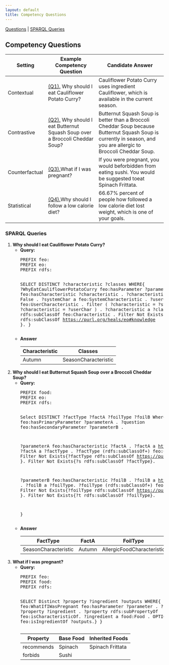 ```yaml
---
layout: default
title: Competency Questions
---
```

[Questions](#competencyquestions) | [SPARQL Queries](#sparql) 

<article class="mb-5" id="competencyquestions">
<content>
  
  
<h2>Competency Questions</h2>
  <table>
<thead>
  <tr>
    <th>Setting</th>
    <th>Example Competency Question</th>
    <th>Candidate Answer</th>
  </tr>
</thead>
<tbody>
  <tr>
    <td>Contextual</td>
    <td><a href="#question1">(Q1).</a> Why should I eat Cauliflower Potato Curry?</td>
    <td>Cauliflower Potato Curry uses ingredient Cauliflower,  which is available in the current season. </td>
  </tr>
  <tr>
    <td>Contrastive</td>
    <td><a href="#question2">(Q2).</a> Why should I eat Butternut Squash Soup over a Broccoli Cheddar Soup?</td>
    <td>Butternut Squash Soup is better than a Broccoli Cheddar Soup because Butternut Squash Soup is currently in season, and you are allergic to Broccoli Cheddar Soup. </td>
  </tr>
  <tr>
    <td>Counterfactual</td>
    <td><a href="#question3">(Q3).</a>What if I was pregnant?</td>
    <td> If  you  were  pregnant,  you  would  beforbidden from eating sushi. You would be suggested toeat Spinach Frittata. </td>
  </tr>
  <tr>
    <td>Statistical</td>
    <td><a href="#question4">(Q4).</a>Why should I follow a low calorie diet?</td>
    <td> 66.67% percent of people how followed a low calorie diet lost weight, which is one of your goals.</td>
  </tr>

</tbody>
</table>





<h3 id="sparql">SPARQL Queries</h3>
<ol>
  <li id="question1"><strong>Why should I eat Cauliflower Potato Curry?</strong>
  <ul type = "circle">
    <li> <strong>Query:</strong> <br/>
      <pre>
PREFIX feo: <http://purl.org/heals/food-explanation-ontology/>
PREFIX eo: <http://purl.org/heals/eo#>
PREFIX rdfs: <http://www.w3.org/2000/01/rdf-schema#>

SELECT DISTINCT ?characteristic ?classes
WHERE{
  ?WhyEatCauliflowerPotatoCurry feo:hasParameter ?parameter .
  ?parameter feo:hasCharacteristic ?characteristic .
  ?characteristic feo:isInternal False .
  ?systemChar a feo:SystemCharacteristic .
  ?userChar a feo:UserCharacteristic .
  filter ( ?characteristic = ?systemChar || ?characteristic = ?userChar ) .
  ?characteristic a ?classes .
  ?classes rdfs:subClassOf feo:Characteristic .
  Filter Not Exists{?classes rdfs:subClassOf <https://purl.org/heals/eo#knowledge> }.
}
      </pre></li>
      <li><strong>Answer</strong> <br/>
  <table>
<thead>
  <tr>
    <th>Characteristic</th>
    <th>Classes</th>
  </tr>
</thead>
<tbody>
  <tr>
    <td>Autumn</td>
    <td>SeasonCharacteristic</td>
  </tr>
</tbody>
</table>
  </li>
  </ul>
  </li>
  <li id="question2"><strong>Why should I eat Butternut Squash Soup over a Broccoli Cheddar Soup?</strong>
  <ul type = "circle">
    <li> <strong>Query:</strong> <br/>
      <pre>
PREFIX food: <http://purl.org/heals/food/>
PREFIX eo: <http://purl.org/heals/eo#>
PREFIX rdfs: <http://www.w3.org/2000/01/rdf-schema#>

Select DISTINCT ?factType ?factA ?foilType ?foilB
Where{
  ?question feo:hasPrimaryParameter ?parameterA .
  ?question feo:hasSecondaryParameter ?parameterB .

  ?parameterA feo:hasCharacteristic ?factA .
  ?factA a <https://purl.org/heals/eo#Fact>.
  ?factA a ?factType .
  ?factType (rdfs:subClassOf+) feo:Characteristic .
  Filter Not Exists{?factType rdfs:subClassOf <https://purl.org/heals/eo#knowledge> }.
  Filter Not Exists{?s rdfs:subClassOf ?factType}.
  
  ?parameterB feo:hasCharacteristic ?foilB .
  ?foilB a <https://purl.org/heals/eo#Foil> .
  ?foilB a ?foilType.
  ?foilType (rdfs:subClassOf+) feo:Characteristic .
  Filter Not Exists{?foilType rdfs:subClassOf <https://purl.org/heals/eo#knowledge> }.
  Filter Not Exists{?t rdfs:subClassOf ?foilType}.

}
      </pre></li>
      <li><strong>Answer</strong> <br/>
    <table>
<thead>
  <tr>
    <th>FactType</th>
    <th>FactA</th>
    <th>FoilType</th>
    <th>FoilB</th>
  </tr>
</thead>
<tbody>
  <tr>
    <td>SeasonCharacteristic</td>
    <td>Autumn</td>
    <td>AllergicFoodCharacteristic</td>
    <td>Broccoli</td>
  </tr>
</tbody>
</table>
  </li>
  </ul>
  </li>

   <li id="question3"><strong>  What if I was pregnant?</strong>
  <ul type = "circle">
    <li> <strong>Query:</strong> <br/>
      <pre>
PREFIX feo: <http://purl.org/heals/food-explanation-ontology/>
PREFIX food: <http://purl.org/heals/food/>
PREFIX rdfs: <http://www.w3.org/2000/01/rdf-schema#> 

SELECT Distinct ?property ?ingredient ?outputs
WHERE{
  feo:WhatIfIWasPregnant  feo:hasParameter ?parameter .
  ?parameter ?property  ?ingredient .
  ?property rdfs:subPropertyOf feo:isCharacteristicOf.
  ?ingredient a food:Food .
  OPTIONAL { ?ingredient feo:isIngredientOf ?outputs.}
}
</pre></li>
  <table>
<thead>
  <tr>
    <th>Property</th>
    <th>Base Food</th>
    <th>Inherited Foods</th>
  </tr>
</thead>
<tbody>
  <tr>
    <td>recommends</td>
    <td>Spinach</td>
    <td>Spinach Frittata</td>
  </tr>
    <tr>
    <td>forbids</td>
    <td>Sushi</td>
    <td></td>
  </tr>
</tbody>
</table>
  </li>
  </ul>
  </li>
</ol>
  </content>
